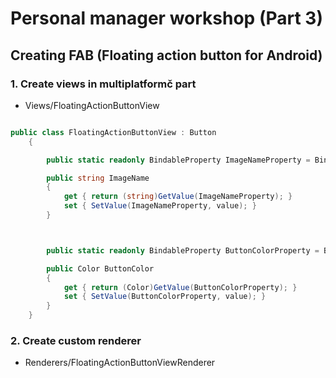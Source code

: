 #  Personal manager workshop (Part 3)

## Creating FAB (Floating action button for Android)


### 1. Create views in multiplatformč part

* Views/FloatingActionButtonView 

```csharp

public class FloatingActionButtonView : Button
    {

        public static readonly BindableProperty ImageNameProperty = BindableProperty.Create(nameof(ImageName), typeof(string), typeof(FloatingActionButtonView), null);

        public string ImageName
        {
            get { return (string)GetValue(ImageNameProperty); }
            set { SetValue(ImageNameProperty, value); }
        }



        public static readonly BindableProperty ButtonColorProperty = BindableProperty.Create(nameof(ButtonColor), typeof(Color), typeof(FloatingActionButtonView), Color.White);

        public Color ButtonColor
        {
            get { return (Color)GetValue(ButtonColorProperty); }
            set { SetValue(ButtonColorProperty, value); }
        }
    }
```

### 2. Create custom renderer

* Renderers/FloatingActionButtonViewRenderer




